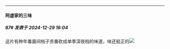 ﻿
*****

####  阿虚家的三味  
##### 87#       发表于 2024-12-29 16:04

这片有种年番晨间档子贡番砍成单季深夜档的味道，味还挺正的<img src="https://static.saraba1st.com/image/smiley/face2017/037.png" referrerpolicy="no-referrer">

